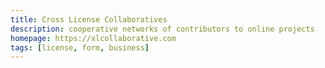 ```yaml
---
title: Cross License Collaboratives
description: cooperative networks of contributors to online projects
homepage: https://xlcollaborative.com
tags: [license, form, business]
---
```

